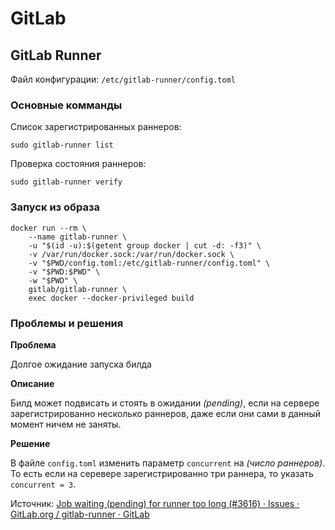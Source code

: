 # GitLab

## GitLab Runner

Файл конфигурации: `/etc/gitlab-runner/config.toml`

### Основные комманды

Список зарегистрированных раннеров:

```shell
sudo gitlab-runner list
```

Проверка состояния раннеров:

```shell
sudo gitlab-runner verify
```

### Запуск из образа

```shell
docker run --rm \
    --name gitlab-runner \
    -u "$(id -u):$(getent group docker | cut -d: -f3)" \
    -v /var/run/docker.sock:/var/run/docker.sock \
    -v "$PWD/config.toml:/etc/gitlab-runner/config.toml" \
    -v "$PWD:$PWD" \
    -w "$PWD" \
    gitlab/gitlab-runner \
    exec docker --docker-privileged build
```

### Проблемы и решения

**Проблема**

Долгое ожидание запуска билда

**Описание**

Билд может подвисать и стоять в ожидании *(pending)*, если на сервере зарегистрированно несколько раннеров, даже если они сами в данный момент ничем не заняты.

**Решение**

В файле `config.toml` изменить параметр `concurrent` на *(число раннеров)*. То есть если на серевере зарегистрированно три раннера, то указать `concurrent = 3`.

Источник: [Job waiting (pending) for runner too long (#3616) · Issues · GitLab.org / gitlab-runner · GitLab](https://gitlab.com/gitlab-org/gitlab-runner/-/issues/3616)
